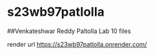 # s23wb97patlolla

##Venkateshwar Reddy Paltolla Lab 10 files

render url https://s23wb97patlolla.onrender.com/
